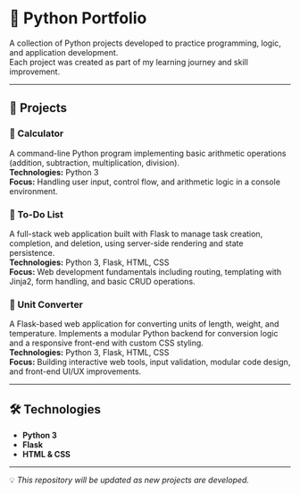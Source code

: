 # 🐍 Python Portfolio  

A collection of Python projects developed to practice programming, logic, and application development.  
Each project was created as part of my learning journey and skill improvement.  

---  

## 📂 Projects  

### 🧮 Calculator  
A command-line Python program implementing basic arithmetic operations (addition, subtraction, multiplication, division).  
**Technologies:** Python 3  
**Focus:** Handling user input, control flow, and arithmetic logic in a console environment.  

### 📝 To-Do List  
A full-stack web application built with Flask to manage task creation, completion, and deletion, using server-side rendering and state persistence.  
**Technologies:** Python 3, Flask, HTML, CSS  
**Focus:** Web development fundamentals including routing, templating with Jinja2, form handling, and basic CRUD operations.  

### 🔄 Unit Converter  
A Flask-based web application for converting units of length, weight, and temperature. Implements a modular Python backend for conversion logic and a responsive front-end with custom CSS styling.  
**Technologies:** Python 3, Flask, HTML, CSS  
**Focus:** Building interactive web tools, input validation, modular code design, and front-end UI/UX improvements.  

---  

## 🛠 Technologies  
- **Python 3**  
- **Flask**  
- **HTML & CSS**  

---  

💡 *This repository will be updated as new projects are developed.*  
